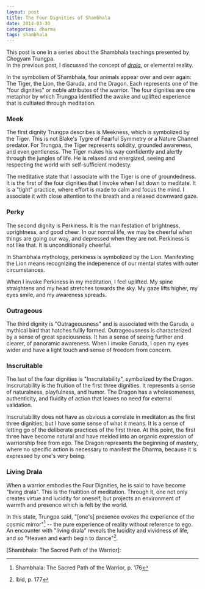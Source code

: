 ```yaml
---
layout: post
title: The Four Dignities of Shambhala
date: 2014-03-30
categories: dharma
tags: shambhala
---
```


<div class='alert alert-info'>
  This post is one in a series about the Shambhala teachings presented by Chogyam Trungpa.
  <br>
  In the previous post, I discussed the concept of 
  <em><a href='/2014-02-21-the-magic-of-drala'>drala</a></em>, 
  or elemental reality. 
</div>

In the symbolism of Shambhala, four animals appear over and over again:
The Tiger, the Lion, the Garuda, and the Dragon.
Each represents one of the "four dignities" or noble attributes of the warrior. 
The four dignities are one metaphor by which Trungpa identified the 
awake and uplifted experience that is cultiated through meditation.

### Meek

The first dignity Trungpa describes is Meekness, which is symbolized by the Tiger. 
This is not Blake's Tygre of Fearful Symmetry or a Nature Channel predator.
For Trungpa, the Tiger represents solidity, grounded awareness, and even gentleness.
The Tiger makes his way confidently and alertly through the jungles of life. 
He is relaxed and energized, seeing and respecting the world with self-sufficient modesty.

The meditative state that I associate with the Tiger is one of groundedness. 
It is the first of the four dignities that I invoke when I sit down to meditate.
It is a "tight" practice, where effort is made to calm and focus the mind.
I associate it with close attention to the breath and a relaxed downward gaze.

### Perky

The second dignity is Perkiness. It is the manifestation of brightness, uprightness, and good cheer.
In our normal life, we may be cheerful when things are going our way, and depressed when they are not.
Perkiness is not like that. It is unconditionally cheerful.

In Shambhala mythology, perkiness is symbolized by the Lion.
Manifesting the Lion means recognizing the indepenence of our mental states with outer circumstances.

When I invoke Perkiness in my meditation, I feel uplifted. My spine straightens and my head stretches towards the sky. 
My gaze lifts higher, my eyes smile, and my awareness spreads.

### Outrageous

The third dignity is "Outrageousness" and is associated with the Garuda, a mythical bird that hatches fullly formed.
Outrageousness is characterized by a sense of great spaciousness.
It has a sense of seeing further and clearer, of panoramic awareness. 
When I invoke Garuda, I open my eyes wider and have a light touch and sense of freedom from concern.

### Inscruitable

The last of the four dignities is "Inscruitability", symbolized by the Dragon.
Inscruitability is the fruition of the first three dignities.
It represents a sense of naturalness, playfulness, and humor.
The Dragon has a wholesomeness, authenticity, and fluidity of action that leaves no need for external validation.

Inscruitability does not have as obvious a correlate in meditaton as the first three dignities, but I have
some sense of what it means. It is a sense of letting go of the deliberate practices of the first three.
At this point, the first three have become natural and have melded into an organic expression of warriorship
free from ego. The Dragon represents the beginning of mastery, where no specific action is necessary
to manifest the Dharma, because it is expressed by one's very being.

### Living Drala

When a warrior embodies the Four Dignities, he is said to have become "living drala". 
This is the fruitition of meditation. Through it, one not only creates virtue and lucidity for oneself,
but projects an environment of warmth and presence which is felt by the world.

In this state, Trungpa said, "[one's] presence evokes the experience of the cosmic mirror"[^1] --
the pure experience of reality without reference to ego.
An encounter with "living drala" reveals the lucidity and vividness of life,
and so "Heaven and earth begin to dance"[^2].


[^1]: Shambhala: The Sacred Path of the Warrior, p. 176
[^2]: Ibid, p. 177

[drala]: /2014-02-21-the-magic-of-drala
[Shambhala: The Sacred Path of the Warrior]: 

